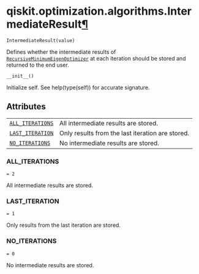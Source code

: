 # qiskit.optimization.algorithms.IntermediateResult[¶](#qiskit-optimization-algorithms-intermediateresult "Permalink to this headline")

<span id="undefined" />

`IntermediateResult(value)`

Defines whether the intermediate results of [`RecursiveMinimumEigenOptimizer`](qiskit.optimization.algorithms.RecursiveMinimumEigenOptimizer#qiskit.optimization.algorithms.RecursiveMinimumEigenOptimizer "qiskit.optimization.algorithms.RecursiveMinimumEigenOptimizer") at each iteration should be stored and returned to the end user.

<span id="undefined" />

`__init__()`

Initialize self. See help(type(self)) for accurate signature.

## Attributes

|                                                                                                                                                          |                                                  |
| -------------------------------------------------------------------------------------------------------------------------------------------------------- | ------------------------------------------------ |
| [`ALL_ITERATIONS`](#qiskit.optimization.algorithms.IntermediateResult.ALL_ITERATIONS "qiskit.optimization.algorithms.IntermediateResult.ALL_ITERATIONS") | All intermediate results are stored.             |
| [`LAST_ITERATION`](#qiskit.optimization.algorithms.IntermediateResult.LAST_ITERATION "qiskit.optimization.algorithms.IntermediateResult.LAST_ITERATION") | Only results from the last iteration are stored. |
| [`NO_ITERATIONS`](#qiskit.optimization.algorithms.IntermediateResult.NO_ITERATIONS "qiskit.optimization.algorithms.IntermediateResult.NO_ITERATIONS")    | No intermediate results are stored.              |

<span id="undefined" />

### ALL\_ITERATIONS

`= 2`

All intermediate results are stored.

<span id="undefined" />

### LAST\_ITERATION

`= 1`

Only results from the last iteration are stored.

<span id="undefined" />

### NO\_ITERATIONS

`= 0`

No intermediate results are stored.
